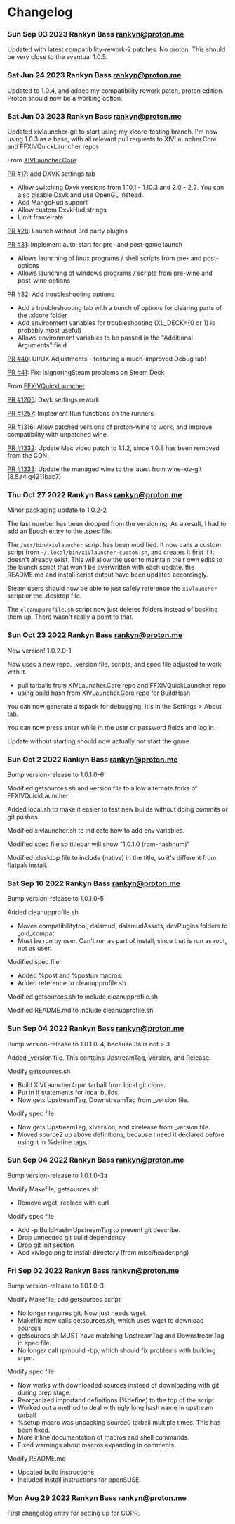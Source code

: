 # Changelog
### Sun Sep 03 2023 Rankyn Bass <rankyn@proton.me>
Updated with latest compatibility-rework-2 patches. No proton. This should be very close to the eventual 1.0.5.

### Sat Jun 24 2023 Rankyn Bass <rankyn@proton.me>
Updated to 1.0.4, and added my compatibility rework patch, proton edition. Proton should now be a working option. 

### Sat Jun 03 2023 Rankyn Bass <rankyn@proton.me>
Updated xivlauncher-git to start using my xlcore-testing branch. I'm now using 1.0.3 as a base, with all relevant pull requests to XIVLauncher.Core and FFXIVQuickLauncher repos.

From [XIVLauncher.Core](https://github.com/goatcorp/XIVLauncher.Core)

[PR #17](https://github.com/goatcorp/XIVLauncher.Core/pull/17): add DXVK settings tab
- Allow switching Dxvk versions from 1.10.1 - 1.10.3 and 2.0 - 2.2. You can also disable Dxvk and use OpenGL instead.
- Add MangoHud support
- Allow custom DxvkHud strings
- Limit frame rate

[PR #28](https://github.com/goatcorp/XIVLauncher.Core/pull/28): Launch without 3rd party plugins

[PR #31](https://github.com/goatcorp/XIVLauncher.Core/pull/31): Implement auto-start for pre- and post-game launch
- Allows launching of linux programs / shell scripts from pre- and post- options
- Allows launching of windows programs / scripts from pre-wine and post-wine options

[PR #32](https://github.com/goatcorp/XIVLauncher.Core/pull/32): Add troubleshooting options
- Add a troubleshooting tab with a bunch of options for clearing parts of the .xlcore folder
- Add environment variables for troubleshooting (XL_DECK={0 or 1} is probably most useful)
- Allows environment variables to be passed in the "Additional Arguments" field

[PR #40](https://github.com/goatcorp/XIVLauncher.Core/pull/40): UI/UX Adjustments - featuring a much-improved Debug tab!

[PR #41](https://github.com/goatcorp/XIVLauncher.Core/pull/41): Fix: IsIgnoringSteam problems on Steam Deck

From [FFXIVQuickLauncher](https://github.com/goatcorp/FFXIVQuickLauncher)

[PR #1205](https://github.com/goatcorp/FFXIVQuickLauncher/pull/): Dxvk settings rework

[PR #1257](https://github.com/goatcorp/FFXIVQuickLauncher/pull/1257): Implement Run functions on the runners

[PR #1316](https://github.com/goatcorp/FFXIVQuickLauncher/pull/1316): Allow patched versions of proton-wine to work, and improve compatibility with unpatched wine.

[PR #1332](https://github.com/goatcorp/FFXIVQuickLauncher/pull/1332): Update Mac video patch to 1.1.2, since 1.0.8 has been removed from the CDN.

[PR #1333](https://github.com/goatcorp/FFXIVQuickLauncher/pull/1333): Update the managed wine to the latest from wine-xiv-git (8.5.r4.g4211bac7)

### Thu Oct 27 2022 Rankyn Bass <rankyn@proton.me>
Minor packaging update to 1.0.2-2

The last number has been dropped from the versioning. As a result, I had to add an Epoch entry to the .spec file.

The `/usr/bin/xivlauncher` script has been modified. It now calls a custom script from `~/.local/bin/xivlauncher-custom.sh`, and creates it first if it doesn't already exist. This will allow the user to maintain their own edits to the launch script that won't be overwritten with each update. the README.md and install script output have been updated accordingly.

Steam users should now be able to just safely reference the `xivlauncher` script or the .desktop file.

The `cleanupprofile.sh` script now just deletes folders instead of backing them up. There wasn't really a point to that.

### Sun Oct 23 2022 Rankyn Bass <rankyn@proton.me>
New version! 1.0.2.0-1

Now uses a new repo. _version file, scripts, and spec file adjusted to work with it.
- pull tarballs from XIVLauncher.Core repo and FFXIVQuickLauncher repo
- using build hash from XIVLauncher.Core repo for BuildHash

You can now generate a tspack for debugging. It's in the Settings > About tab.

You can now press enter while in the user or password fields and log in.

Update without starting should now actually not start the game.

### Sun Oct 2 2022 Rankyn Bass <rankyn@proton.me>
Bump version-release to 1.0.1.0-6

Modified getsources.sh and version file to allow alternate forks of FFXIVQuickLauncher

Added local.sh to make it easier to test new builds without doing commits or git pushes.

Modified xivlauncher.sh to indicate how to add env variables.

Modified spec file so titlebar will show "1.0.1.0 (rpm-hashnum)"

Modified .desktop file to include (native) in the title, so it's different from flatpak install.

### Sat Sep 10 2022 Rankyn Bass <rankyn@proton.me>
Bump version-release to 1.0.1.0-5

Added cleanupprofile.sh
- Moves compatibilitytool, dalamud, dalamudAssets, devPlugins folders to _old_compat
- Must be run by user. Can't run as part of install, since that is run as root, not as user.

Modified spec file
- Added %post and %postun macros.
- Added reference to cleanupprofile.sh

Modified getsources.sh to include cleanupprofile.sh

Modified README.md to include cleanupprofile.sh

### Sun Sep 04 2022 Rankyn Bass <rankyn@proton.me>
Bump version-release to 1.0.1.0-4, because 3a is not > 3

Added _version file. This contains UpstreamTag, Version, and Release.

Modify getsources.sh
- Build XIVLauncher4rpm tarball from local git clone.
- Put in if statements for local builds.
- Now gets UpstreamTag, DownstreamTag from _version file.

Modify spec file
- Now gets UpstreamTag, xlversion, and xlrelease from _version file.
- Moved source2 up above definitions, because I need it declared before using it in %define tags.

### Sun Sep 04 2022 Rankyn Bass <rankyn@proton.me>
Bump version-release to 1.0.1.0-3a

Modify Makefile, getsources.sh
- Remove wget, replace with curl

Modify spec file
- Add -p:BuildHash=UpstreamTag to prevent git describe.
- Drop unneeded git build dependency
- Drop git init section
- Add xivlogo.png to install directory (from misc/header.png)

### Fri Sep 02 2022 Rankyn Bass <rankyn@proton.me>
Bump version-release to 1.0.1.0-3

Modify Makefile, add getsources script
- No longer requires git. Now just needs wget.
- Makefile now calls getsources.sh, which uses wget to download sources
- getsources.sh MUST have matching UpstreamTag and DownstreamTag in spec file.
- No longer call rpmbuild -bp, which should fix problems with building srpm.

Modify spec file
- Now works with downloaded sources instead of downloading with git during prep stage.
- Reorganized importand definitions (%define) to the top of the script
- Worked out a method to deal with ugly long hash name in upstream tarball
- %setup macro was unpacking source0 tarball multiple times. This has been fixed.
- More inline documentation of macros and shell commands.
- Fixed warnings about macros expanding in comments.

Modify README.md
- Updated build instructions.
- Included install instructions for openSUSE.

### Mon Aug 29 2022 Rankyn Bass <rankyn@proton.me>
First changelog entry for setting up for COPR.